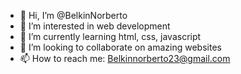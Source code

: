 - 👋 Hi, I’m @BelkinNorberto
- 👀 I’m interested in web development
- 🌱 I’m currently learning html, css, javascript
- 💞️ I’m looking to collaborate on amazing websites
- 📫 How to reach me: Belkinnorberto23@gmail.com 

<!---
BelkinNorberto/BelkinNorberto is a ✨ special ✨ repository because its `README.md` (this file) appears on your GitHub profile.
You can click the Preview link to take a look at your changes.
--->
